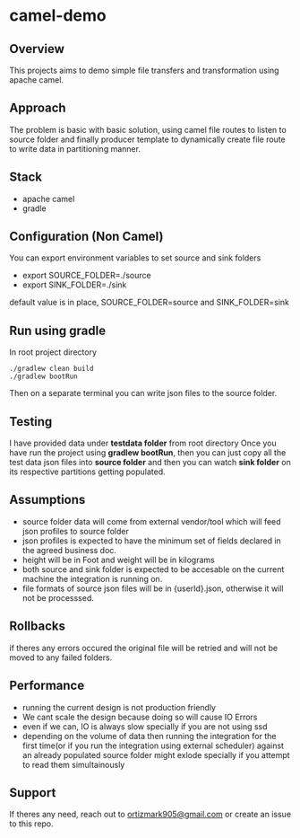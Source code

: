 # camel-demo

## Overview
This projects aims to demo simple file transfers and transformation using apache camel. 

## Approach 
The problem is basic with basic solution, using camel file routes to listen to source folder and finally producer template to dynamically create file route to write data in partitioning manner.
 
## Stack
- apache camel
- gradle

## Configuration (Non Camel)
You can export environment variables to set source and sink folders
- export SOURCE_FOLDER=./source
- export SINK_FOLDER=./sink

default value is in place, SOURCE_FOLDER=source and SINK_FOLDER=sink

## Run using gradle
In root project directory
```
./gradlew clean build
./gradlew bootRun
```
Then on a separate terminal you can write json files to the source folder.

## Testing
I have provided data under **testdata folder** from root directory
Once you have run the project using **gradlew bootRun**, then you can just copy all the test data json files into **source folder**
and then you can watch **sink folder** on its respective partitions getting populated.

## Assumptions
- source folder data will come from external vendor/tool which will feed json profiles to source folder
- json profiles is expected to have the minimum set of fields declared in the agreed business doc.
- height will be in Foot and weight will be in kilograms
- both source and sink folder is expected to be accesable on the current machine the integration is running on. 
- file formats of source json files will be in {userId}.json, otherwise it will not be processsed. 

## Rollbacks
if theres any errors occured the original file will be retried and will not be moved to any failed folders.

## Performance
- running the current design is not production friendly
- We cant scale the design because doing so will cause IO Errors
- even if we can, IO is always slow specially if you are not using ssd 
- depending on the volume of data then running the integration for the first time(or if you run the integration using external scheduler) against an already populated source folder might exlode specially if you attempt to read them simultainously 

## Support
If theres any need, reach out to ortizmark905@gmail.com or create an issue to this repo.


